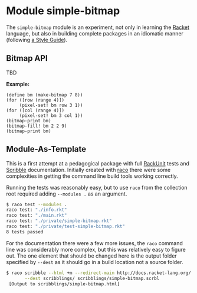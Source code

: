 # Module simple-bitmap

The `simple-bitmap` module is an experiment, not only in learning the
[Racket](https://racket-lang.org/) language, but also in building complete
packages in an idiomatic manner (following
  [a Style Guide](https://docs.racket-lang.org/style/index.html)).

## Bitmap API

TBD

**Example:**

```racket
(define bm (make-bitmap 7 8))
(for ([row (range 4)])
     (pixel-set! bm row 3 1))
(for ([col (range 4)])
     (pixel-set! bm 3 col 1))
(bitmap-print bm)
(bitmap-fill! bm 2 2 9)
(bitmap-print bm)

```

## Module-As-Template

This is a first attempt at a pedagogical package with full
[RackUnit](https://docs.racket-lang.org/rackunit/) tests and
[Scribble](https://docs.racket-lang.org/scribble/index.html) documentation.
Initially created with [raco](https://docs.racket-lang.org/raco/index.html)
there were some complexities in getting the command line build tools working
correctly.

Running the tests was reasonably easy, but to use `raco` from the collection
root required adding `--modules .` as an argument.

```bash
$ raco test --modules .
raco test: "./info.rkt"
raco test: "./main.rkt"
raco test: "./private/simple-bitmap.rkt"
raco test: "./private/test-simple-bitmap.rkt"
8 tests passed
```

For the documentation there were a few more issues, the `raco` command line
was considerably more complex, but this was relatively easy to figure out.
The one element that should be changed here is the output folder specified by
`--dest` as it should go in a build location not a source folder.

```bash
$ raco scribble --html +m --redirect-main http://docs.racket-lang.org/ \
       --dest scribblings/ scribblings/simple-bitmap.scrbl
 [Output to scribblings/simple-bitmap.html]
 ```
